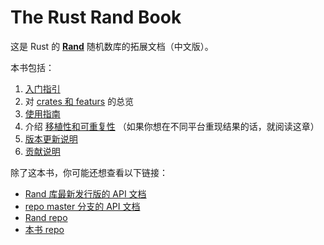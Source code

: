 # The Rust Rand Book

这是 Rust 的 **[Rand]** 随机数库的拓展文档（中文版）。

本书包括：

1.  [入门指引](guide-start.md)
1.  对 [crates 和 featurs](crates.md) 的总览
3.  [使用指南](guide.md)
4.  介绍 [移植性和可重复性](portability.md)
    （如果你想在不同平台重现结果的话，就阅读这章）
5.  [版本更新说明](update.md)
6.  [贡献说明](contributing.md)

除了这本书，你可能还想查看以下链接：

-   [Rand 库最新发行版的 API 文档](https://docs.rs/rand/)
-   [repo master 分支的 API 文档](https://rust-random.github.io/rand/)
-   [Rand repo](https://github.com/rust-random/rand/)
-   [本书 repo](https://github.com/rust-random/book/)

[Rand]: https://docs.rs/rand
